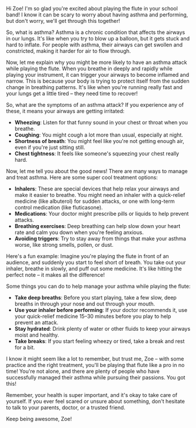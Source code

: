 Hi Zoe! I'm so glad you're excited about playing the flute in your school band! I know it can be scary to worry about having asthma and performing, but don't worry, we'll get through this together!

So, what is asthma? Asthma is a chronic condition that affects the airways in our lungs. It's like when you try to blow up a balloon, but it gets stuck and hard to inflate. For people with asthma, their airways can get swollen and constricted, making it harder for air to flow through.

Now, let me explain why you might be more likely to have an asthma attack while playing the flute. When you breathe in deeply and rapidly while playing your instrument, it can trigger your airways to become inflamed and narrow. This is because your body is trying to protect itself from the sudden change in breathing patterns. It's like when you're running really fast and your lungs get a little tired – they need time to recover!

So, what are the symptoms of an asthma attack? If you experience any of these, it means your airways are getting irritated:

- **Wheezing**: Listen for that funny sound in your chest or throat when you breathe.  
- **Coughing**: You might cough a lot more than usual, especially at night.  
- **Shortness of breath**: You might feel like you're not getting enough air, even if you're just sitting still.  
- **Chest tightness**: It feels like someone's squeezing your chest really hard.  

Now, let me tell you about the good news! There are many ways to manage and treat asthma. Here are some super cool treatment options:

- **Inhalers**: These are special devices that help relax your airways and make it easier to breathe. You might need an inhaler with a quick-relief medicine (like albuterol) for sudden attacks, or one with long-term control medication (like fluticasone).  
- **Medications**: Your doctor might prescribe pills or liquids to help prevent attacks.  
- **Breathing exercises**: Deep breathing can help slow down your heart rate and calm you down when you're feeling anxious.  
- **Avoiding triggers**: Try to stay away from things that make your asthma worse, like strong smells, pollen, or dust.  

Here's a fun example: Imagine you're playing the flute in front of an audience, and suddenly you start to feel short of breath. You take out your inhaler, breathe in slowly, and puff out some medicine. It's like hitting the perfect note – it makes all the difference!

Some things you can do to help manage your asthma while playing the flute:

- **Take deep breaths**: Before you start playing, take a few slow, deep breaths in through your nose and out through your mouth.  
- **Use your inhaler before performing**: If your doctor recommends it, use your quick-relief medicine 15–30 minutes before you play to help prevent an attack.  
- **Stay hydrated**: Drink plenty of water or other fluids to keep your airways moist and healthy.  
- **Take breaks**: If you start feeling wheezy or tired, take a break and rest for a bit.  

I know it might seem like a lot to remember, but trust me, Zoe – with some practice and the right treatment, you'll be playing that flute like a pro in no time! You're not alone, and there are plenty of people who have successfully managed their asthma while pursuing their passions. You got this!

Remember, your health is super important, and it's okay to take care of yourself. If you ever feel scared or unsure about something, don't hesitate to talk to your parents, doctor, or a trusted friend.

Keep being awesome, Zoe!